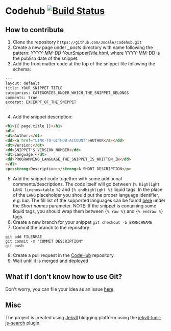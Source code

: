 # Codehub [![Build Status](https://travis-ci.org/3scale/codehub.svg?branch=master)](https://travis-ci.org/3scale/codehub)

## How to contribute

1. Clone the repository 
``https://github.com/3scale/codehub.git``
2. Create a new page under *_posts* directory with name following the pattern: *YYYY-MM-DD-YourSnippetTitle.html*, where YYYY-MM-DD is the publish date of the snippet.
3. Add the front matter code at the top of the snippet file following the schema:

  ```html
  ---
  layout: default
  title: YOUR_SNIPPET_TITLE
  categories: CATEGORIES_UNDER_WHICH_THE_SNIPPET_BELONGS
  comments: true
  excerpt: EXCERPT_OF_THE_SNIPPET
  ---
  ```
  
4. Add the snippet description:

  ```html
  <h1>{{ page.title }}</h1>
  <dl>
  <dt>Author:</dt>
  <dd><a href="LINK-TO-GITHUB-ACCOUNT">AUTHOR</a></dd>
  <dt>Version:</dt>
  <dd>SNIPPET'S_VERSION_NUMBER</dd>
  <dt>Language:</dt>
  <dd>PROGRAMMING_LANGUAGE_THE_SNIPPET_IS_WRITTEN_IN</dd>
  </dl>
  <p><strong>Description:</strong>A SHORT DESCRIPTION</p>
  ```
  
5. Add the snippet code together with some additional comments/descriptions. The code itself will go between `{% highlight LANG linenos=table %}` and `{% endhighlight %}` liquid tags. In the place of the `LANG` placeholder you should put the proper language identifier, e.g. *lua*. The fill list of the supported languages can be found [here](http://pygments.org/docs/lexers/) under the *Short names* parameter. 
NOTE: If the snippet is containing some liquid tags, you should wrap them between `{% raw %}` and `{% endraw %}` tags.
6. Create a new branch for your snippet 
  ``git checkout -b BRANCHNAME``
7. Commit the branch to the repository:

  ```
  git add FILENMAE
  git commit -m "COMMIT DESCRIPTION"
  git push
  ```
  
8. Create a pull request in the [CodeHub](https://github.com/3scale/codehub) repository.
9. Wait until it is merged and deployed

## What if I don't know how to use Git?

Don't worry, you can file your idea as an issue [here](https://github.com/3scale/codehub/issues/new).

## Misc
The project is created using [Jekyll](http://jekyllrb.com) blogging platform using the [jekyll-lunr-js-search](https://github.com/slashdotdash/jekyll-lunr-js-search) plugin.
